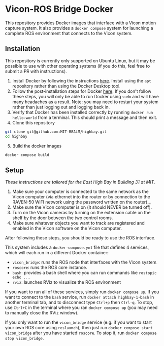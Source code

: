 # Vicon-ROS Bridge Docker

This repository provides Docker images that interface with a Vicon motion capture system. It also provides a `docker compose` system for launching a complete ROS environment that connects to the Vicon system.

## Installation

This repository is currently only supported on Ubuntu Linux, but it may be possible to use with other operating systems (if you do this, feel free to submit a PR with instructions).

1. Install Docker by following the instructions [here](https://docs.docker.com/engine/install/ubuntu/#install-using-the-repository). Install using the `apt` repository rather than using the Docker Desktop tool.
2. Follow the post-installation steps for Docker [here](https://docs.docker.com/engine/install/linux-postinstall/). If you don't follow these steps, you will only be able to run Docker using `sudo` and will have many headaches as a result. Note: you may need to restart your system rather than just logging out and logging back in.
3. Verify that Docker has been installed correctly by running `docker run hello-world` from a terminal. This should print a message and then exit.
4. Clone this repository

```bash
git clone git@github.com:MIT-REALM/highbay.git
cd highbay
```

5. Build the docker images

```bash
docker compose build
```

## Setup

_These instructions are tailored for the East High Bay in Building 31 at MIT._

1. Make sure your computer is connected to the same network as the Vicon computer (via ethernet into the router or by connection to the RAVEN-50 WiFI network using the password written on the router)._
2. Make sure the Vicon computer is on (it should NEVER be turned off).
3. Turn on the Vicon cameras by turning on the extension cable on the shelf by the door between the two control rooms.
4. Make sure whatever objects you want to track are registered and enabled in the Vicon software on the Vicon computer.

After following these steps, you should be ready to use the ROS interface.

This system includes a `docker-compose.yml` file that defines 4 services, which will each run in a different Docker container:

- `vicon_bridge`: runs the ROS node that interfaces with the Vicon system.
- `roscore`: runs the ROS core instance.
- `bash`: provides a bash shell where you can run commands like `rostopic echo ...`
- `rviz`: launches RViz to visualize the ROS environment

If you want to run all of these services, simply run `docker compose up`. If you want to connect to the `bash` service, run `docker attach highbay-1-bash` in another terminal tab, and to disconnect type `Ctrl+p` then `Ctrl-q`. To stop, use `Ctrl+C` in the terminal where you ran `docker compose up` (you may need to manually close the RViz window).

If you only want to run the `vicon_bridge` service (e.g. if you want to start your own ROS core using `roslaunch`), then just run `docker compose start vicon_bridge` after you have started `roscore`. To stop it, run `docker compose stop vicon_bridge`.